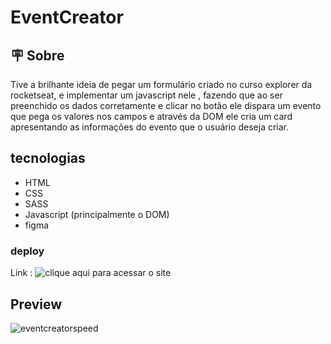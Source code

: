 # EventCreator

## 🪧 Sobre

Tive a brilhante ideia de pegar um formulário criado no curso explorer da rocketseat, e implementar um javascript nele , fazendo que
ao ser preenchido os dados corretamente e clicar no botão ele dispara um evento que pega os valores nos campos e através da DOM ele cria um card
apresentando as informações do evento que o usuário deseja criar.

## tecnologias
- HTML
- CSS
- SASS
- Javascript (principalmente o DOM)
- figma

### deploy
Link : ![clique aqui para acessar o site](https://guilhermealves-prog.github.io/EventCreator/)

## Preview
![eventcreatorspeed](https://user-images.githubusercontent.com/70963422/192390721-79895f6d-5fe3-46d5-b13b-015c6a4f3fff.gif)
